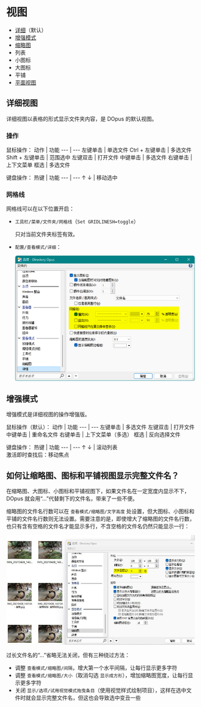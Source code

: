 # 视图
- [详细](#详细视图)（默认）
- [增强模式](#增强模式)
- [缩略图](缩略图.md)
- 列表
- 小图标
- 大图标
- 平铺
- [平面视图](平面视图.md)

## 详细视图
详细视图以表格的形式显示文件夹内容，是 DOpus 的默认视图。

### 操作
鼠标操作：
动作 | 功能
--- | ---
左键单击 | 单选文件
Ctrl + 左键单击 | 多选文件
Shift + 左键单击 | 范围选中
左键双击 | 打开文件
中键单击 | 多选文件
右键单击 | 上下文菜单
框选 | 多选文件

键盘操作：
热键 | 功能
--- | ---
↑ ↓ | 移动选中

### 网格线
网格线可以在以下位置开启：
- `工具栏/菜单/文件夹/网格线`（`Set GRIDLINESH=toggle`）

  只对当前文件夹标签有效。
- `配置/查看模式/详细`：

  ![](images/详细-网格线.png)

## 增强模式
增强模式是详细视图的操作增强版。

鼠标操作（默认）：
动作 | 功能
--- | ---
左键单击 | 多选文件
左键双击 | 打开文件
中键单击 | 重命名文件
右键单击 | 上下文菜单（多选）
框选 | 反向选择文件

键盘操作：
热键 | 功能
--- | ---
↑ ↓ | 滚动列表<br />激活即时查找后：移动焦点

## 如何让缩略图、图标和平铺视图显示完整文件名？
在缩略图、大图标、小图标和平铺视图下，如果文件名在一定宽度内显示不下，DOpus 就会用“...”代替剩下的文件名，带来了一些不便。

缩略图的文件名行数可以在 `查看模式/缩略图/文字高度` 处设置，但大图标、小图标和平铺的文件名行数则无法设置。需要注意的是，即使增大了缩略图的文件名行数，也只有含有空格的文件名才能显示多行，不含空格的文件名仍然只能显示一行：

![](images/缩略图-文字高度.jpg)

过长文件名的“...”省略无法关闭，但有三种绕过方法：
- 调整 `查看模式/缩略图/间隔`，增大第一个水平间隔，让每行显示更多字符
- 调整 `查看模式/缩略图/大小`（取消勾选 `显示成方形`），增加缩略图宽度，让每行显示更多字符
- 关闭 `显示/选项/试用视觉模式拖曳条目`（使用视觉样式绘制项目），这样在选中文件时就会显示完整文件名，但这也会导致选中变丑一些